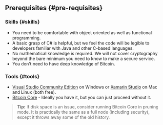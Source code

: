 ## Prerequisites {#pre-requisites}

### Skills {#skills}

*   You need to be comfortable with object oriented as well as functional programming.
*   A basic grasp of C# is helpful, but we feel the code will be legible to developers familiar with Java and other C-based languages.
*   No mathematical knowledge is required. We will not cover cryptography beyond the bare minimum you need to know to make a secure service.
*   You don’t need to have deep knowledge of Bitcoin.

### Tools {#tools}

*   [Visual Studio Community Edition](https://www.visualstudio.com/) on Windows or [Xamarin Studio](https://store.xamarin.com) on Mac and Linux (both free).
*   [Bitcoin Core](https://bitcoin.org/en/bitcoin-core/) - Ideally you have it, but you can just proceed without it.

> **Tip:** If disk space is an issue, consider running Bitcoin Core in pruning mode. It is practically the same as a full node (including security), except it throws away some of the old history.
